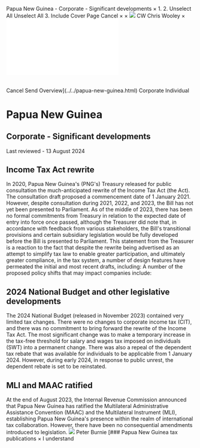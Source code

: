 Papua New Guinea - Corporate - Significant developments
×
1.
2.
Unselect All
Unselect All
3.
Include Cover Page
Cancel
×
×
![](../../-/media/world-wide-tax-summaries/attachments/global---chris-wooley.ashx%3Frev=ac5e5f3223b34096b1afc2a6009c7320&revision=ac5e5f32-23b3-4096-b1af-c2a6009c7320&hash=859B7ADC84DC2CBEC9760E9E6EE7DE6D0A8BFCDF)
CW
Chris Wooley
×
![](significant-developments.html)
######
Cancel
Send
Overview](../../papua-new-guinea.html)
Corporate
Individual
# Papua New Guinea
## Corporate - Significant developments
Last reviewed - 13 August 2024
## Income Tax Act rewrite
In 2020, Papua New Guinea's (PNG's) Treasury released for public consultation the much-anticipated rewrite of the Income Tax Act (the Act). The consultation draft proposed a commencement date of 1 January 2021. However, despite consultation during 2021, 2022, and 2023, the Bill has not yet been presented to Parliament. As of the middle of 2023, there has been no formal commitments from Treasury in relation to the expected date of entry into force once passed, although the Treasurer did note that, in accordance with feedback from various stakeholders, the Bill's transitional provisions and certain subsidiary legislation would be fully developed before the Bill is presented to Parliament.
This statement from the Treasurer is a reaction to the fact that despite the rewrite being advertised as an attempt to simplify tax law to enable greater participation, and ultimately greater compliance, in the tax system, a number of design features have permeated the initial and most recent drafts, including:
A number of the proposed policy shifts that may impact companies include:
## 2024 National Budget and other legislative developments
The 2024 National Budget (released in November 2023) contained very limited tax changes.
There were no changes to corporate income tax (CIT), and there was no commitment to bring forward the rewrite of the Income Tax Act.
The most significant change was to make a temporary increase in the tax-free threshold for salary and wages tax imposed on individuals (SWT) into a permanent change. There was also a repeal of the dependent tax rebate that was available for individuals to be applicable from 1 January 2024. However, during early 2024, in response to public unrest, the dependent rebate is set to be reinstated.
## MLI and MAAC ratified
At the end of August 2023, the Internal Revenue Commission announced that Papua New Guinea has ratified the Multilateral Administrative Assistance Convention (MAAC) and the Multilateral Instrument (MLI), establishing Papua New Guinea's presence within the realm of international tax collaboration. However, there have been no consequential amendments introduced to legislation.
![](../../-/media/world-wide-tax-summaries/attachments/papua-new-guinea---peter_burnie.ashx%3Frev=8fc829f1d2cb4dcc86267716e612323f&revision=8fc829f1-d2cb-4dcc-8626-7716e612323f&hash=93E0BBD487F3BF260D08DB0E0302DD5881E0C356)
Peter Burnie
[### Papua New Guinea tax publications
×
I understand
